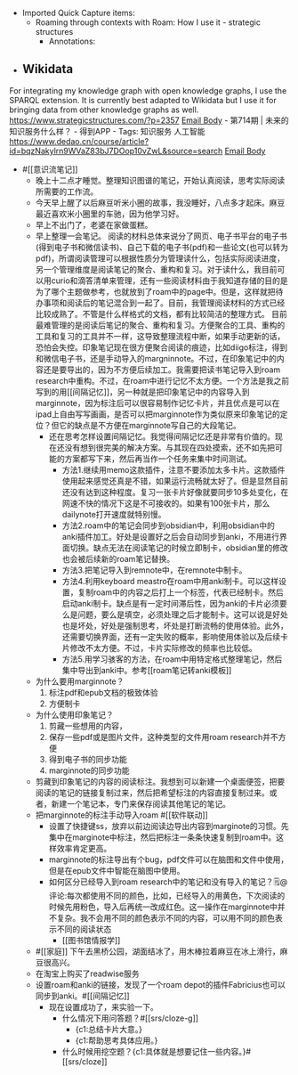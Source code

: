 - Imported Quick Capture items:
    - Roaming through contexts with Roam: How I use it - strategic structures
        - Annotations:
* ## Wikidata
For integrating my knowledge graph with open knowledge graphs, I use the
SPARQL extension. It is currently best adapted to Wikidata but I use it for
bringing data from other knowledge graphs as well.
https://www.strategicstructures.com/?p=2357 [Email Body](https://files.todoist.com/ArrKxi57a1Hul7xKupbUnj7bZ6zFRe8uOT2_iChqZ-o-ecd-MdvY4oTpBbW2dPXQ/by/21878347/as/file.html)
    - 第714期 | 未来的知识服务什么样？ - 得到APP
        - Tags: 知识服务 人工智能
https://www.dedao.cn/course/article?id=bqzNakylrn9WVaZ83bJ7DOop10vZwL&source=search [Email Body](https://files.todoist.com/nb2CqP1wREQF6NBQHyj53vk6Bt38n0uq18WnVE85KG1O-NJLj-09uttt7ffzwcZw/by/21878347/as/file.html)
-  #[[意识流笔记]] 
    - 晚上十二点才睡觉。整理知识图谱的笔记，开始认真阅读，思考实际阅读所需要的工作流。
    - 今天早上醒了以后麻豆听米小圈的故事，我没睡好，八点多才起床。麻豆最近喜欢米小圈里的车驰，因为他学习好。
    - 早上不出门了，老婆在家做蛋糕。
    - 早上整理一会笔记。
阅读的材料总体来说分了网页、电子书平台的电子书(得到电子书和微信读书)、自己下载的电子书(pdf)和一些论文(也可以转为pdf)，所谓阅读管理可以根据性质分为管理读什么，包括实际阅读进度，另一个管理维度是阅读笔记的聚合、重构和复习。对于读什么，我目前可以用curio和滴答清单来管理，还有一些阅读材料由于我知道存储的目的是为了哪个主题做参考，也就放到了roam中的page中。但是，这样就把待办事项和阅读后的笔记混合到一起了。目前，我管理阅读材料的方式已经比较成熟了。不管是什么样格式的文档，都有比较简洁的整理方式。
目前最难管理的是阅读后笔记的聚合、重构和复习。方便聚合的工具、重构的工具和复习的工具并不一样，这导致整理流程中断，如果手动更新的话，恐怕会失控。印象笔记现在很方便聚合阅读的痕迹，比如diigo标注，得到和微信电子书，还是手动导入的margninnote。不过，在印象笔记中的内容还是要导出的，因为不方便后续加工。我需要把读书笔记导入到roam research中重构。不过，在roam中进行记忆不太方便。一个方法是我之前写到的用[[间隔记忆]]，另一种就是把印象笔记中的内容导入到marginnote，因为标注后可以很容易制作记忆卡片，并且优点是可以在ipad上自由写写画画，是否可以把marginnote作为类似原来印象笔记的定位？但它的缺点是不方便在marginnote写自己的大段笔记。
        - 还在思考怎样设置间隔记忆。我觉得间隔记忆还是非常有价值的。现在还没有想到很完美的解决方案。与其现在四处摸索，还不如先把可能的方案都写下来，然后再当作一个任务来集中时间测试。
            - 方法1.继续用memo这款插件，注意不要添加太多卡片。这款插件使用起来感觉还真是不错，如果运行流畅就太好了。但是显然目前还没有达到这种程度。复习一张卡片好像就要同步10多处变化，在网速不快的情况下这是不可接收的。如果有100张卡片，那么dailynote打开速度就特别慢。
            - 方法2.roam中的笔记会同步到obsidian中，利用obsidian中的anki插件加工。好处是设置好之后会自动同步到anki，不用进行界面切换。缺点无法在阅读笔记的时候立即制卡，obsidian里的修改也会被后续新的roam笔记替换。
            - 方法3.把笔记导入到remnote中，在remnote中制卡。
            - 方法4.利用keyboard meastro在roam中用anki制卡。可以这样设置，复制roam中的内容之后打上一个标签，代表已经制卡。然后启动anki制卡。缺点是有一定时间滞后性，因为anki的卡片必须要么是问题，要么是填空，必须处理之后才能制卡。这可以说是好处也是坏处，好处是强制思考，坏处是打断流畅的使用体验。此外，还需要切换界面，还有一定失败的概率，影响使用体验以及后续卡片修改不太方便。不过，卡片实际修改的频率也比较低。
            - 方法5.用学习骇客的方法，在roam中用特定格式整理笔记，然后集中导出到anki中。参考[[roam笔记转anki模板]]
    - 为什么要用marginnote？
        1. 标注pdf和epub文档的极致体验
        2. 方便制卡
    - 为什么使用印象笔记？
        1. 剪藏一些想用的内容，
        2. 保存一些pdf或是图片文件，这种类型的文件用roam research并不方便
        3. 得到电子书的同步功能
        4. marginnote的同步功能
    - 剪藏到印象笔记的内容的阅读标注。我想到可以新建一个桌面便签，把要阅读的笔记的链接复制过来，然后把希望标注的内容直接复制过来。或者，新建一个笔记本，专门来保存阅读其他笔记的笔记。
    - 把marginnote的标注手动导入roam #[[软件联动]]
        - 设置了快捷键ss，放弃以前边阅读边导出内容到marginote的习惯。先集中在marginote中标注，然后把标注一条条快速复制到roam中。这样效率肯定更高。
        - marginnote的标注导出有个bug，pdf文件可以在脑图和文件中使用，但是在epub文件中智能在脑图中使用。
        - 如何区分已经导入到roam research中的笔记和没有导入的笔记？🗒@评论:每次都使用不同的颜色，比如，已经导入的用黄色，下次阅读的时候先用粉色，导入后再统一改成红色。这一操作在marginnote中并不复杂。我不会用不同的颜色表示不同的内容，可以用不同的颜色表示不同的阅读状态
            - [[图书馆情报学]]
    - #[[家庭]] 下午去黑桥公园，湖面结冰了，用木棒拉着麻豆在冰上滑行，麻豆很高兴。
    - 在淘宝上购买了readwise服务
    - 设置roam和anki的链接，发现了一个roam depot的插件Fabricius也可以同步到anki。#[[间隔记忆]] 
        - 现在设置成功了，来实验一下。
            - 什么情况下用问答题？#[[srs/cloze-g]]
                - {c1:总结卡片大意。}
                - {c1:帮助思考具体应用。}
            - 什么时候用挖空题？{c1:具体就是想要记住一些内容。}#[[srs/cloze]]
